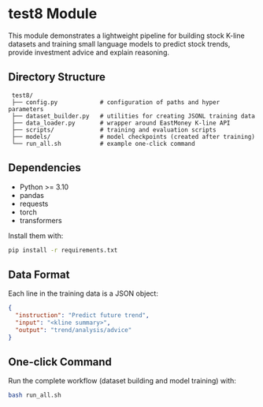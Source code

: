 # test8 Module

This module demonstrates a lightweight pipeline for building stock K-line datasets and training small language models to predict stock trends, provide investment advice and explain reasoning.

## Directory Structure

```
 test8/
 ├── config.py            # configuration of paths and hyper parameters
 ├── dataset_builder.py   # utilities for creating JSONL training data
 ├── data_loader.py       # wrapper around EastMoney K-line API
 ├── scripts/             # training and evaluation scripts
 ├── models/              # model checkpoints (created after training)
 └── run_all.sh           # example one-click command
```

## Dependencies

- Python >= 3.10
- pandas
- requests
- torch
- transformers

Install them with:

```bash
pip install -r requirements.txt
```

## Data Format

Each line in the training data is a JSON object:

```json
{
  "instruction": "Predict future trend",
  "input": "<kline summary>",
  "output": "trend/analysis/advice"
}
```

## One-click Command

Run the complete workflow (dataset building and model training) with:

```bash
bash run_all.sh
```
